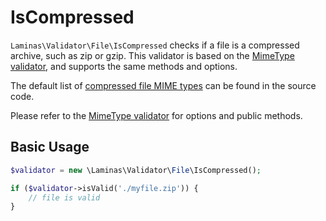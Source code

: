 # IsCompressed

`Laminas\Validator\File\IsCompressed` checks if a file is a compressed archive,
such as zip or gzip. This validator is based on the
[MimeType validator](mime-type.md), and supports the same methods and options.

The default list of [compressed file MIME types](https://github.com/laminas/laminas-validator/blob/master/src/File/IsCompressed.php#L45)
can be found in the source code.

Please refer to the [MimeType validator](mime-type.md) for options and public
methods.

## Basic Usage

```php
$validator = new \Laminas\Validator\File\IsCompressed();

if ($validator->isValid('./myfile.zip')) {
    // file is valid
}
```
